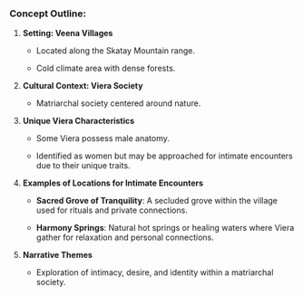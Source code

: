 ### Concept Outline:

1. **Setting: Veena Villages**
    
    - Located along the  Skatay Mountain range.
        
    - Cold climate area with dense forests.
        
2. **Cultural Context: Viera Society**
    
    - Matriarchal society centered around nature.
        
3. **Unique Viera Characteristics**
    
    - Some Viera possess male anatomy.
        
    - Identified as women but may be approached for intimate encounters due to their unique traits.
        
4. **Examples of Locations for Intimate Encounters**
    
    - **Sacred Grove of Tranquility**: A secluded grove within the village used for rituals and private connections.
        
    - **Harmony Springs**: Natural hot springs or healing waters where Viera gather for relaxation and personal connections.
        
5. **Narrative Themes**
    
    - Exploration of intimacy, desire, and identity within a matriarchal society.
        